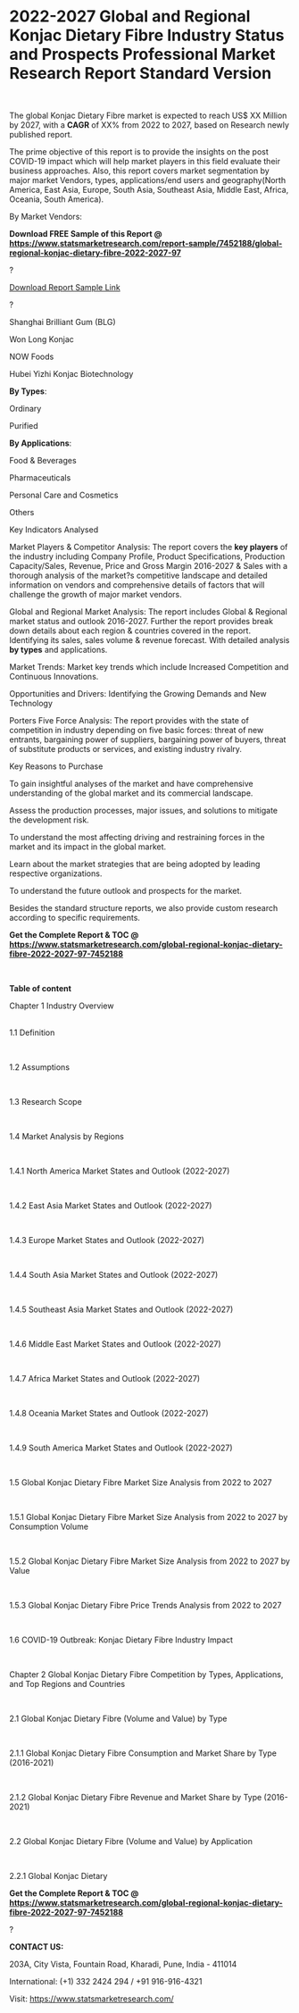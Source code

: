 <h1>2022-2027 Global and Regional Konjac Dietary Fibre Industry Status and Prospects Professional Market Research Report Standard Version</h1><br/><p>The global Konjac Dietary Fibre market is expected to reach US$ XX Million by 2027, with a <strong>CAGR</strong> of XX% from 2022 to 2027, based on Research newly published report.</p>
 
 
 
 <p>The prime objective of this report is to provide the insights on the post COVID-19 impact which will help market players in this field evaluate their business approaches. Also, this report covers market segmentation by major market Vendors, types, applications/end users and geography(North America, East Asia, Europe, South Asia, Southeast Asia, Middle East, Africa, Oceania, South America).</p>
 
 
 
 <p>By Market Vendors:</p>
 
 
 
 <div><b>Download FREE Sample of this Report @ <a href="https://www.statsmarketresearch.com/download-free-sample/7452188/global-regional-konjac-dietary-fibre-2022-2027-97">https://www.statsmarketresearch.com/report-sample/7452188/global-regional-konjac-dietary-fibre-2022-2027-97</a></b></div>
 
 
 
 <p>? </p>
 
 
 
 <p><a href="https://www.statsmarketresearch.com/download-free-sample/7452188/global-regional-konjac-dietary-fibre-2022-2027-97">Download Report Sample Link</a></p>
 
 
 
 <p>? </p>
 
 
 
 <p>Shanghai Brilliant Gum (BLG)</p>
 
 
 
 <p>Won Long Konjac</p>
 
 
 
 <p>NOW Foods</p>
 
 
 
 <p>Hubei Yizhi Konjac Biotechnology</p>
 
 
 
 <p><strong>By Types</strong>:</p>
 
 
 
 <p>Ordinary</p>
 
 
 
 <p>Purified</p>
 
 
 
 <p><strong><strong>By Applications</strong></strong>:</p>
 
 
 
 <p>Food & Beverages</p>
 
 
 
 <p>Pharmaceuticals</p>
 
 
 
 <p>Personal Care and Cosmetics</p>
 
 
 
 <p>Others</p>
 
 
 
 <p>Key Indicators Analysed</p>
 
 
 
 <p>Market Players & Competitor Analysis: The report covers the <strong>key players</strong> of the industry including Company Profile, Product Specifications, Production Capacity/Sales, Revenue, Price and Gross Margin 2016-2027 & Sales with a thorough analysis of the market?s competitive landscape and detailed information on vendors and comprehensive details of factors that will challenge the growth of major market vendors.</p>
 
 
 
 <p>Global and Regional Market Analysis: The report includes Global & Regional market status and outlook 2016-2027. Further the report provides break down details about each region & countries covered in the report. Identifying its sales, sales volume & revenue forecast. With detailed analysis <strong>by types</strong> and applications.</p>
 
 
 
 <p>Market Trends: Market key trends which include Increased Competition and Continuous Innovations.</p>
 
 
 
 <p>Opportunities and Drivers: Identifying the Growing Demands and New Technology</p>
 
 
 
 <p>Porters Five Force Analysis: The report provides with the state of competition in industry depending on five basic forces: threat of new entrants, bargaining power of suppliers, bargaining power of buyers, threat of substitute products or services, and existing industry rivalry.</p>
 
 
 
 <p>Key Reasons to Purchase</p>
 
 
 
 <p>To gain insightful analyses of the market and have comprehensive understanding of the global market and its commercial landscape.</p>
 
 
 
 <p>Assess the production processes, major issues, and solutions to mitigate the development risk.</p>
 
 
 
 <p>To understand the most affecting driving and restraining forces in the market and its impact in the global market.</p>
 
 
 
 <p>Learn about the market strategies that are being adopted by leading respective organizations.</p>
 
 
 
 <p>To understand the future outlook and prospects for the market.</p>
 
 
 
 <p>Besides the standard structure reports, we also provide custom research according to specific requirements.</p>
 
 
 
 <div><b>Get the Complete Report & TOC @ <a href="https://www.statsmarketresearch.com/global-regional-konjac-dietary-fibre-2022-2027-97-7452188">https://www.statsmarketresearch.com/global-regional-konjac-dietary-fibre-2022-2027-97-7452188</a></b></div>
 
 
 
 <p><br />
 
 <b>Table of content</b></p>
 
 
 
 <p>Chapter 1 Industry Overview<br />
 
 <br />
 
 1.1 Definition<br />
 
 <br />
 
 1.2 Assumptions<br />
 
 <br />
 
 1.3 Research Scope<br />
 
 <br />
 
 1.4 Market Analysis by Regions<br />
 
 <br />
 
 1.4.1 North America Market States and Outlook (2022-2027)<br />
 
 <br />
 
 1.4.2 East Asia Market States and Outlook (2022-2027)<br />
 
 <br />
 
 1.4.3 Europe Market States and Outlook (2022-2027)<br />
 
 <br />
 
 1.4.4 South Asia Market States and Outlook (2022-2027)<br />
 
 <br />
 
 1.4.5 Southeast Asia Market States and Outlook (2022-2027)<br />
 
 <br />
 
 1.4.6 Middle East Market States and Outlook (2022-2027)<br />
 
 <br />
 
 1.4.7 Africa Market States and Outlook (2022-2027)<br />
 
 <br />
 
 1.4.8 Oceania Market States and Outlook (2022-2027)<br />
 
 <br />
 
 1.4.9 South America Market States and Outlook (2022-2027)<br />
 
 <br />
 
 1.5 Global Konjac Dietary Fibre Market Size Analysis from 2022 to 2027<br />
 
 <br />
 
 1.5.1 Global Konjac Dietary Fibre Market Size Analysis from 2022 to 2027 by Consumption Volume<br />
 
 <br />
 
 1.5.2 Global Konjac Dietary Fibre Market Size Analysis from 2022 to 2027 by Value<br />
 
 <br />
 
 1.5.3 Global Konjac Dietary Fibre Price Trends Analysis from 2022 to 2027<br />
 
 <br />
 
 1.6 COVID-19 Outbreak: Konjac Dietary Fibre Industry Impact<br />
 
 <br />
 
 Chapter 2 Global Konjac Dietary Fibre Competition by Types, Applications, and Top Regions and Countries<br />
 
 <br />
 
 2.1 Global Konjac Dietary Fibre (Volume and Value) by Type<br />
 
 <br />
 
 2.1.1 Global Konjac Dietary Fibre Consumption and Market Share by Type (2016-2021)<br />
 
 <br />
 
 2.1.2 Global Konjac Dietary Fibre Revenue and Market Share by Type (2016-2021)<br />
 
 <br />
 
 2.2 Global Konjac Dietary Fibre (Volume and Value) by Application<br />
 
 <br />
 
 2.2.1 Global Konjac Dietary</p>
 
 
 
 <div><b>Get the Complete Report & TOC @ <a href="https://www.statsmarketresearch.com/global-regional-konjac-dietary-fibre-2022-2027-97-7452188">https://www.statsmarketresearch.com/global-regional-konjac-dietary-fibre-2022-2027-97-7452188</a></b></div>
 
 
 
 <p>? </p>
 
 
 
 <p><b>CONTACT US:</b><br />
 
 203A, City Vista, Fountain Road, Kharadi, Pune, India - 411014<br />
 
 International: (+1) 332 2424 294 / +91 916-916-4321<br />
 
 Visit: <a href="https://www.statsmarketresearch.com/">https://www.statsmarketresearch.com/</a></p>